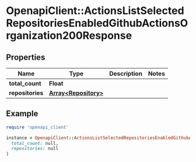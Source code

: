 # OpenapiClient::ActionsListSelectedRepositoriesEnabledGithubActionsOrganization200Response

## Properties

| Name | Type | Description | Notes |
| ---- | ---- | ----------- | ----- |
| **total_count** | **Float** |  |  |
| **repositories** | [**Array&lt;Repository&gt;**](Repository.md) |  |  |

## Example

```ruby
require 'openapi_client'

instance = OpenapiClient::ActionsListSelectedRepositoriesEnabledGithubActionsOrganization200Response.new(
  total_count: null,
  repositories: null
)
```

